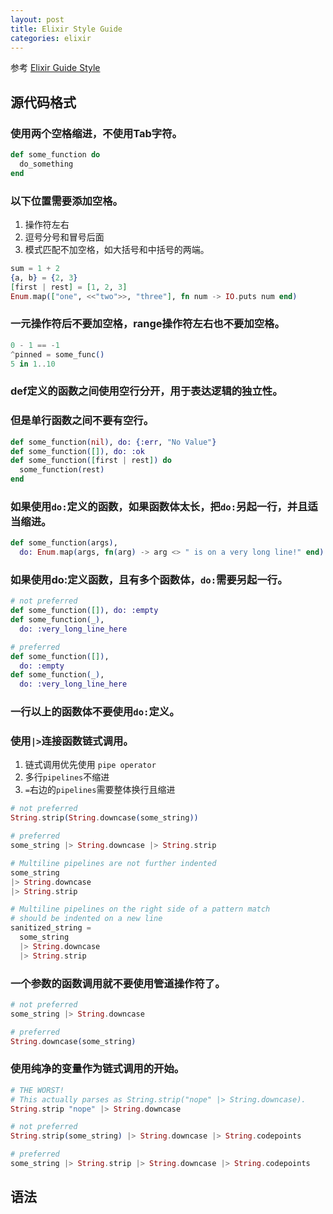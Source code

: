 ```yaml
---
layout: post
title: Elixir Style Guide
categories: elixir
---
```


参考 [Elixir Guide Style](https://github.com/christopheradams/elixir_style_guide)


## 源代码格式

### 使用两个空格缩进，不使用Tab字符。


```elixir
def some_function do
  do_something
end
```

### 以下位置需要添加空格。

1. 操作符左右
2. 逗号分号和冒号后面
3. 模式匹配不加空格，如大括号和中括号的两端。

```elixir
sum = 1 + 2
{a, b} = {2, 3}
[first | rest] = [1, 2, 3]
Enum.map(["one", <<"two">>, "three"], fn num -> IO.puts num end)
```

### 一元操作符后不要加空格，range操作符左右也不要加空格。

```elixir
0 - 1 == -1
^pinned = some_func()
5 in 1..10
```

### def定义的函数之间使用空行分开，用于表达逻辑的独立性。


### 但是单行函数之间不要有空行。

```elixir
def some_function(nil), do: {:err, "No Value"}
def some_function([]), do: :ok
def some_function([first | rest]) do
  some_function(rest)
end
```

### 如果使用`do:`定义的函数，如果函数体太长，把`do:`另起一行，并且适当缩进。

```elixir
def some_function(args),
  do: Enum.map(args, fn(arg) -> arg <> " is on a very long line!" end)
```


### 如果使用do:定义函数，且有多个函数体，`do:`需要另起一行。

```elixir
# not preferred
def some_function([]), do: :empty
def some_function(_),
  do: :very_long_line_here

# preferred
def some_function([]),
  do: :empty
def some_function(_),
  do: :very_long_line_here
```


### 一行以上的函数体不要使用`do:`定义。


### 使用`|>`连接函数链式调用。

1. 链式调用优先使用 `pipe operator`
2. 多行`pipelines`不缩进
3. `=`右边的`pipelines`需要整体换行且缩进

```elixir
# not preferred
String.strip(String.downcase(some_string))

# preferred
some_string |> String.downcase |> String.strip

# Multiline pipelines are not further indented
some_string
|> String.downcase
|> String.strip

# Multiline pipelines on the right side of a pattern match
# should be indented on a new line
sanitized_string =
  some_string
  |> String.downcase
  |> String.strip
```


### 一个参数的函数调用就不要使用管道操作符了。

```elixir
# not preferred
some_string |> String.downcase

# preferred
String.downcase(some_string)
```


### 使用纯净的变量作为链式调用的开始。

```elixir
# THE WORST!
# This actually parses as String.strip("nope" |> String.downcase).
String.strip "nope" |> String.downcase

# not preferred
String.strip(some_string) |> String.downcase |> String.codepoints

# preferred
some_string |> String.strip |> String.downcase |> String.codepoints
```

## 语法


